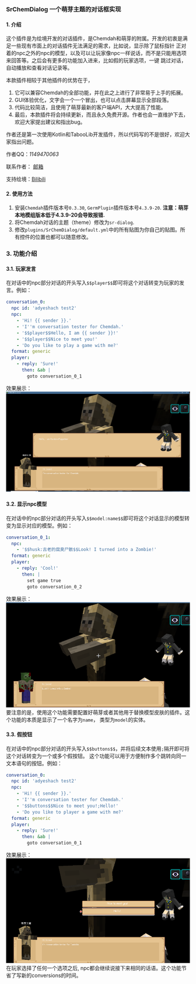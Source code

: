 ### SrChemDialog 一个萌芽主题的对话框实现

#### 1. 介绍
这个插件是为绘境开发的对话插件，是Chemdah和萌芽的附属。开发的初衷是满足一些现有市面上的对话插件无法满足的需求，比如说，显示除了鼠标指针
正对着的npc之外的npc的模型，以及可以让玩家像npc一样说话，而不是只能用选项来回答等。之后会有更多的功能加入进来，比如假的玩家选项，一键
跳过对话，自动播放和查看对话记录等。

本款插件相较于其他插件的优势在于，
1. 它可以兼容Chemdah的全部功能，并在此之上进行了非常易于上手的拓展。
2. GUI体验优化，文字会一个一个冒出，也可以点击屏幕显示全部段落。
3. 代码比较简洁，且使用了萌芽最新的客户端API，大大提高了性能。
4. 最后，本款插件将会持续更新，而且永久免费开源。作者也会一直维护下去，欢迎大家提出建议和指出bug。

作者还是第一次使用Kotlin和TabooLib开发插件，所以代码写的不是很好，欢迎大家指出问题。

作者QQ：_1149470063_

联系作者： [邮箱](mailto:c233zhao@uwaterloo.ca)

支持绘境：[Bilibili](https://space.bilibili.com/4194287?spm_id_from=333.1007.0.0)

#### 2. 使用方法
1. 安装`Chemdah`插件版本号`0.3.30`, `GermPlugin`插件版本号`4.3.9-20`. **注意：萌芽本地模组版本低于4.3.9-20会导致报错.**
2. 将Chemdah对话的主题（theme）修改为`sr-dialog`.
3. 修改`plugins/SrChemDialog/default.yml`中的所有贴图为你自己的贴图。所有控件的位置也都可以随意修改。

### 3. 功能介绍
#### 3.1. 玩家发言
在对话中的npc部分对话的开头写入`$$player$$`即可将这个对话转变为玩家的发言。例如：
```yaml
conversation_0:
  npc id: 'adyeshach test2'
  npc:
    - 'Hi! {{ sender }}.'
    - 'I''m conversation tester for Chemdah.'
    - '$$player$$Hello, I am {{ sender }}!'
    - '$$player$$Nice to meet you!'
    - 'Do you like to play a game with me?'
  format: generic
  player:
    - reply: 'Sure!'
      then: &ab |
        goto conversation_0_1
```
效果展示：
![img.png](pictures/img_3_1.png)

#### 3.2. 显示npc模型
在对话中的npc部分对话的开头写入`$$model:name$$`即可将这个对话显示的模型转变为显示对应的模型。例如：
```yaml
conversation_0_1:
  npc:
    - '$$husk:古老的腐臭尸骸$$Look! I turned into a Zombie!'
  format: generic
  player:
    - reply: 'Cool!'
      then: |
        set game true
        goto conversation_0_2
```
效果展示：
![img.png](pictures/img_3_2.png)
要注意的是，使用这个功能需要配置好萌芽或者其他用于替换模型皮肤的插件。这个功能的本质是显示了一个名字为`name`，
类型为`model`的实体。

#### 3.3. 假按钮
在对话中的npc部分对话的开头写入`$$buttons$$`，并将后续文本使用`;`隔开即可将这个对话转变为一个或多个假按钮。
这个功能可以用于方便制作多个跳转向同一文本语句的按钮。例如：
```yaml
conversation_0:
  npc id: 'adyeshach test2'
  npc:
    - 'Hi! {{ sender }}.'
    - 'I''m conversation tester for Chemdah.'
    - '$$buttons$$Nice to meet you!;Hello!'
    - 'Do you like to player a game with me?'
  format: generic
  player:
    - reply: 'Sure!'
      then: &ab |
        goto conversation_0_1
```
效果展示：
![img.png](pictures/img_3_3.png)
在玩家选择了任何一个选项之后, npc都会继续说接下来相同的话语。这个功能节省了写新的conversions的时间。